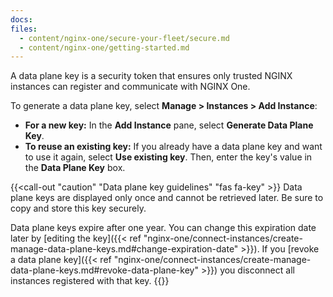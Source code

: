 ```yaml
---
docs:
files:
  - content/nginx-one/secure-your-fleet/secure.md
  - content/nginx-one/getting-started.md
---
```


A data plane key is a security token that ensures only trusted NGINX instances can register and communicate with NGINX One.

To generate a data plane key, select **Manage > Instances > Add Instance**:

- **For a new key:** In the **Add Instance** pane, select **Generate Data Plane Key**.
- **To reuse an existing key:** If you already have a data plane key and want to use it again, select **Use existing key**. Then, enter the key's value in the **Data Plane Key** box.

{{<call-out "caution" "Data plane key guidelines" "fas fa-key" >}}
Data plane keys are displayed only once and cannot be retrieved later. Be sure to copy and store this key securely.

Data plane keys expire after one year. You can change this expiration date later by [editing the key]({{< ref "nginx-one/connect-instances/create-manage-data-plane-keys.md#change-expiration-date" >}}). If you [revoke a data plane key]({{< ref "nginx-one/connect-instances/create-manage-data-plane-keys.md#revoke-data-plane-key" >}}) you disconnect all instances registered with that key.
{{</call-out>}}
